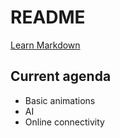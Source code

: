 # README #
[Learn Markdown](https://bitbucket.org/tutorials/markdowndemo)

## Current agenda ##
* Basic animations
* AI
* Online connectivity